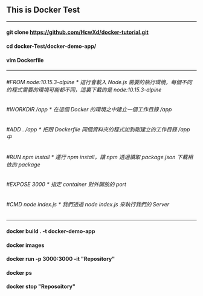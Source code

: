 ## This is Docker Test ##
-----------------------------------------------------
#### git clone https://github.com/HcwXd/docker-tutorial.git ####

#### cd docker-Test/docker-demo-app/ ####

#### vim Dockerfile ####
-----------------------------------------------------
###### #FROM node:10.15.3-alpine    * 這行會載入 Node.js 需要的執行環境，每個不同的程式需要的環境可能都不同，這裏下載的是 node:10.15.3-alpine #######
###### #WORKDIR /app                * 在這個 Docker 的環境之中建立一個工作目錄 /app ######
###### #ADD . /app                  * 把跟 Dockerfile 同個資料夾的程式加到剛建立的工作目錄 /app 中 ######
###### #RUN npm install             * 運行 npm install，讓 npm 透過讀取 package.json 下載相依的 package ######
###### #EXPOSE 3000                 * 指定 container 對外開放的 port ######
###### #CMD node index.js           * 我們透過 node index.js 來執行我們的 Server ######
-----------------------------------------------------

#### docker build . -t docker-demo-app ####

#### docker images ####

#### docker run -p 3000:3000 -it "Repository"

#### docker ps ####

#### docker stop "Reposoitory" ####

